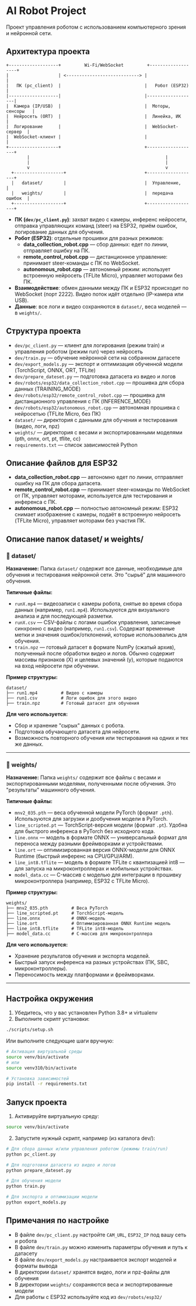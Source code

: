 # AI Robot Project

Проект управления роботом с использованием компьютерного зрения и нейронной сети.

## Архитектура проекта

```
+-------------------+         Wi-Fi/WebSocket         +-------------------+
|                   | <----------------------------> |                   |
|   ПК (pc_client)  |                                |   Робот (ESP32)    |
|-------------------|                                |-------------------|
|  Камера (IP/USB)  |                                |  Моторы, сенсоры   |
|  Нейросеть (ORT)  |                                |  Линейка, ИК       |
|  Логирование      |                                |  WebSocket-сервер  |
|  WebSocket-клиент |                                |                   |
+-------------------+                                +-------------------+
        |                                                    |
        |                                                    |
        v                                                    v
  +-------------------+                              +-------------------+
  |   dataset/        |                              |  Управление,      |
  |   weights/        |                              |  передача ошибок  |
  +-------------------+                              +-------------------+
```

- **ПК (`dev/pc_client.py`)**: захват видео с камеры, инференс нейросети, отправка управляющих команд (steer) на ESP32, приём ошибок, логирование данных для обучения.
- **Робот (ESP32)**: отдельные прошивки для разных режимов:
  - **data_collection_robot.cpp** — сбор данных: едет по линии, отправляет ошибку на ПК.
  - **remote_control_robot.cpp** — дистанционное управление: принимает steer-команды с ПК по WebSocket.
  - **autonomous_robot.cpp** — автономный режим: использует встроенную нейросеть (TFLite Micro), управляет моторами без ПК.
- **Взаимодействие**: обмен данными между ПК и ESP32 происходит по WebSocket (порт 2222). Видео поток идёт отдельно (IP-камера или USB).
- **Данные**: все логи и видео сохраняются в `dataset/`, веса моделей — в `weights/`.

## Структура проекта

- `dev/pc_client.py` — клиент для логирования (режим train) и управления роботом (режим run) через нейросеть
- `dev/train.py` — обучение нейронной сети на собранном датасете
- `dev/export_models.py` — экспорт и оптимизация обученной модели (TorchScript, ONNX, ORT, TFLite)
- `dev/prepare_dateset.py` — подготовка датасета из видео и логов
- `dev/robots/esp32/data_collection_robot.cpp` — прошивка для сбора данных (TRAINING_MODE)
- `dev/robots/esp32/remote_control_robot.cpp` — прошивка для дистанционного управления с ПК (INFERENCE_MODE)
- `dev/robots/esp32/autonomous_robot.cpp` — автономная прошивка с нейросетью (TFLite Micro, без ПК)
- `dataset/` — директория с данными для обучения и тестирования (видео, логи, npz)
- `weights/` — директория с весами и экспортированными моделями (pth, onnx, ort, pt, tflite, cc)
- `requirements.txt` — список зависимостей Python

## Описание файлов для ESP32

- **data_collection_robot.cpp** — автономно едет по линии, отправляет ошибку на ПК для сбора датасета.
- **remote_control_robot.cpp** — принимает steer-команды по WebSocket от ПК, управляет моторами, используется для тестирования и инференса с ПК.
- **autonomous_robot.cpp** — полностью автономный режим: ESP32 снимает изображение с камеры, подаёт в встроенную нейросеть (TFLite Micro), управляет моторами без участия ПК.

## Описание папок dataset/ и weights/

### 📁 dataset/

**Назначение:**
Папка `dataset/` содержит все данные, необходимые для обучения и тестирования нейронной сети. Это "сырьё" для машинного обучения.

**Типичные файлы:**
- `runX.mp4` — видеозаписи с камеры робота, снятые во время сбора данных (например, `run1.mp4`). Используются для визуального анализа и для последующей разметки.
- `runX.csv` — CSV-файлы с логами ошибок управления, записанные синхронно с видео (например, `run1.csv`). Содержат временные метки и значения ошибок/отклонений, которые использовались для обучения.
- `train.npz` — готовый датасет в формате NumPy (сжатый архив), полученный после обработки видео и логов. Обычно содержит массивы признаков (X) и целевых значений (y), которые подаются на вход нейросети при обучении.

**Пример структуры:**
```
dataset/
├── run1.mp4         # Видео с камеры
├── run1.csv         # Логи ошибок для этого видео
├── train.npz        # Готовый датасет для обучения
```

**Для чего используется:**
- Сбор и хранение "сырых" данных с робота.
- Подготовка обучающего датасета для нейросети.
- Возможность повторного обучения или тестирования на одних и тех же данных.

---

### 📁 weights/

**Назначение:**
Папка `weights/` содержит все файлы с весами и экспортированными моделями, полученными после обучения. Это "результаты" машинного обучения.

**Типичные файлы:**
- `mnv2_035.pth` — веса обученной модели PyTorch (формат `.pth`). Используются для загрузки и дообучения модели в PyTorch.
- `line_scripted.pt` — TorchScript-версия модели (формат `.pt`). Удобна для быстрого инференса в PyTorch без исходного кода.
- `line.onnx` — модель в формате ONNX — универсальный формат для переноса между разными фреймворками и устройствами.
- `line.ort` — оптимизированная версия ONNX-модели для ONNX Runtime (быстрый инференс на CPU/GPU/ARM).
- `line_int8.tflite` — модель в формате TFLite с квантизацией int8 — для запуска на микроконтроллерах и мобильных устройствах.
- `model_data.cc` — C-массив с моделью для интеграции в прошивку микроконтроллера (например, ESP32 с TFLite Micro).

**Пример структуры:**
```
weights/
├── mnv2_035.pth         # Веса PyTorch
├── line_scripted.pt     # TorchScript-модель
├── line.onnx            # ONNX-модель
├── line.ort             # Оптимизированная ONNX Runtime модель
├── line_int8.tflite     # TFLite int8-модель
├── model_data.cc        # C-массив для микроконтроллера
```

**Для чего используется:**
- Хранение результатов обучения и экспорта моделей.
- Быстрый запуск инференса на разных устройствах (ПК, SBC, микроконтроллеры).
- Переносимость между платформами и фреймворками.

---

## Настройка окружения

1. Убедитесь, что у вас установлен Python 3.8+ и virtualenv
2. Выполните скрипт установки:

```bash
./scripts/setup.sh
```

Или выполните следующие шаги вручную:

```bash
# Активация виртуальной среды
source venv/bin/activate
# или
source venv310/bin/activate

# Установка зависимостей
pip install -r requirements.txt
```

## Запуск проекта

1. Активируйте виртуальную среду:

```bash
source venv/bin/activate
```

2. Запустите нужный скрипт, например (из каталога dev/):

```bash
# Для сбора данных и/или управления роботом (режимы train/run)
python pc_client.py

# Для подготовки датасета из видео и логов
python prepare_dateset.py

# Для обучения модели
python train.py

# Для экспорта и оптимизации модели
python export_models.py
```

## Примечания по настройке

- В файле `dev/pc_client.py` настройте `CAM_URL`, `ESP32_IP` под вашу сеть и робота
- В файле `dev/train.py` можно изменить параметры обучения и путь к датасету
- В файле `dev/export_models.py` настраивается экспорт моделей и форматы вывода
- В директории `dataset/` хранятся видео, логи и npz-файлы для обучения
- В директории `weights/` сохраняются веса и экспортированные модели
- Для работы с ESP32 используйте код из `dev/robots/esp32/` 